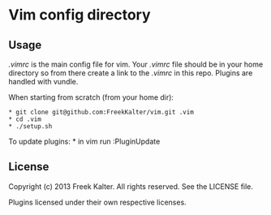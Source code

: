 Vim config directory
====================

## Usage

*.vimrc* is the main config file for vim. Your *.vimrc* file should be in your home directory so from there create a link to the *.vimrc* in this repo.
Plugins are handled with vundle.

When starting from scratch (from your home dir):

    * git clone git@github.com:FreekKalter/vim.git .vim
    * cd .vim
    * ./setup.sh

To update plugins:
    * in vim run :PluginUpdate

## License

Copyright (c) 2013 Freek Kalter. All rights reserved. See the LICENSE file.

Plugins licensed under their own respective licenses.
